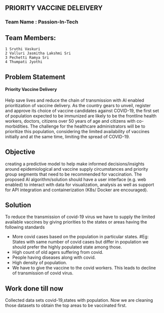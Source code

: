 ## PRIORITY VACCINE DELEIVERY
### Team Name : Passion-In-Tech
## Team Members:
    1 Sruthi Vaskuri
    2 Valluri Jasmitha Lakshmi Sri 
    3 Pechetti Ramya Sri
    4 Thumpati Jyothi

## Problem Statement
  #### Priority Vaccine Delivery
  Help save lives and reduce the chain of transmission
  with AI enabled prioritization of vaccine delivery.
  As the country gears to unveil, register and approve its
  choice of vaccine candidates against COVID-19, the first
  set of population expected to be immunized are likely to
  be the frontline health workers, doctors, citizens over 50
  years of age and citizens with co-morbidities. The
  challenge for the healthcare administrators will be to
  prioritize this population, considering the limited
  availability of vaccines initially and at the same time,
  limiting the spread of COVID-19.
  
## Objective
  creating a predictive model to help make
  informed decisions/insights around
  epidemiological and vaccine supply
  circumstances and priority group segments that
  need to be recommended for vaccination. The
  proposed AI algorithm/solution should have a
  user interface (e.g. web enabled) to interact with
  data for visualization, analysis as well as support
  for API integration and containerization (K8s/
  Docker are encouraged).
  
## Solution 
  To reduce the transmission of covid-19 virus we have to supply 
  the limited available vaccines by giving priorities to the states or areas 
  having the following standards
  * More covid cases based on the population in particular states.
  #Eg: States with same number of covid cases but differ in population we should 
  prefer the highly populated state among those.
  * High count of old agers suffering from covid.
  * People having diseases along with covid.
  * High density of population.
  * We have to give the vaccine to the covid workers.
  This leads to decline of transmission of covid virus.
  
## Work done till now
  Collected data sets covid-19,states with population.
  Now we are cleaning those datasets to obtain the top areas to be vaccinated first.
  
   

  
  


